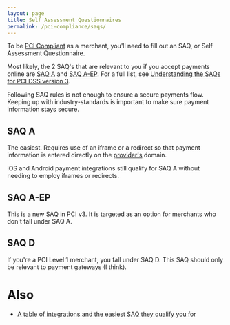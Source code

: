 ```yaml
---
layout: page
title: Self Assessment Questionnaires
permalink: /pci-compliance/saqs/
---
```


To be [PCI Compliant](/pci-compliance/) as a merchant, you'll need to fill out an SAQ, or Self Assessment Questionnaire.

Most likely, the 2 SAQ's that are relevant to you if you accept payments online are [SAQ A](#saq-a) and [SAQ A-EP](#saq-a-ep). For a full list, see [Understanding the SAQs for PCI DSS version 3](https://www.pcisecuritystandards.org/documents/Understanding_SAQs_PCI_DSS_v3.pdf).

Following SAQ rules is not enough to ensure a secure payments flow. Keeping up with industry-standards is important to make sure payment information stays secure.

## SAQ A

The easiest. Requires use of an iframe or a redirect so that payment information is entered directly on the [provider's](/glossary/#provider) domain.

iOS and Android payment integrations still qualify for SAQ A without needing to employ iframes or redirects.

## SAQ A-EP

This is a new SAQ in PCI v3. It is targeted as an option for merchants who don't fall under SAQ A.

## SAQ D

If you're a PCI Level 1 merchant, you fall under SAQ D. This SAQ should only be relevant to payment gateways (I think).

# Also

- [A table of integrations and the easiest SAQ they qualify you for](/pci-compliance/integrations/)
